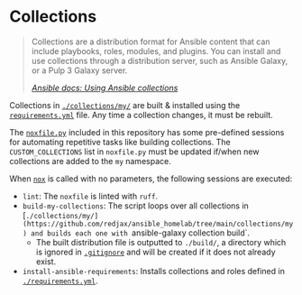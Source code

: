 # Collections

> Collections are a distribution format for Ansible content that can include playbooks, roles, modules, and plugins. You can install and use collections through a distribution server, such as Ansible Galaxy, or a Pulp 3 Galaxy server.
>
> [*Ansible docs: Using Ansible collections*](https://docs.ansible.com/ansible/latest/collections_guide/index.html)

Collections in [`./collections/my/`](https://github.com/redjax/ansible_homelab/tree/main/collections/my) are built & installed using the [`requirements.yml`](https://github.com/redjax/ansible_homelab/blob/main/requirements.yml) file. Any time a collection changes, it must be rebuilt.

The [`noxfile.py`]([./noxfile.py](https://github.com/redjax/ansible_homelab/blob/main/noxfile.py)) included in this repository has some pre-defined sessions for automating repetitive tasks like building collections. The `CUSTOM_COLLECTIONS` list in `noxfile.py` must be updated if/when new collections are added to the `my` namespace.

When [`nox`](https://nox.thea.codes/) is called with no parameters, the following sessions are executed:

- `lint`: The `noxfile` is linted with `ruff`.
- `build-my-collections`: The script loops over all collections in [`./collections/my/](https://github.com/redjax/ansible_homelab/tree/main/collections/my) and builds each one with `ansible-galaxy collection build`.
  - The built distribution file is outputted to `./build/`, a directory which is ignored in [`.gitignore`](https://github.com/redjax/ansible_homelab/blob/main/.gitignore) and will be created if it does not already exist.
- `install-ansible-requirements`: Installs collections and roles defined in [`./requirements.yml`](https://github.com/redjax/ansible_homelab/blob/main/requirements.yml).